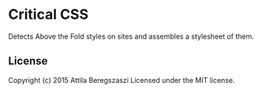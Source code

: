 # Critical CSS

Detects Above the Fold styles on sites and assembles a stylesheet of them.

## License
Copyright (c) 2015 Attila Beregszaszi
Licensed under the MIT license.
